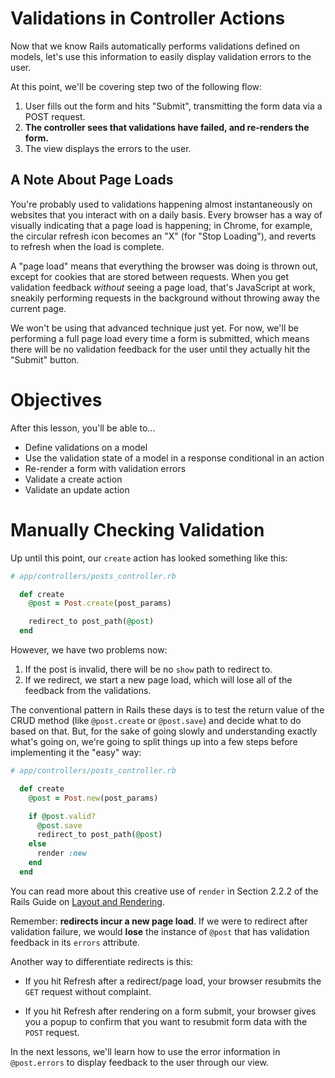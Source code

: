 # Validations in Controller Actions

Now that we know Rails automatically performs validations defined on models,
let's use this information to easily display validation errors to the user.

At this point, we'll be covering step two of the following flow:

1. User fills out the form and hits "Submit", transmitting the form data via
   a POST request.
2. **The controller sees that validations have failed, and re-renders the
   form.**
3. The view displays the errors to the user.


## A Note About Page Loads

You're probably used to validations happening almost instantaneously on websites
that you interact with on a daily basis. Every browser has a way of visually
indicating that a page load is happening; in Chrome, for example, the circular
refresh icon becomes an "X" (for "Stop Loading"), and reverts to refresh when
the load is complete.

A "page load" means that everything the browser was doing is thrown out, except
for cookies that are stored between requests. When you get validation feedback
*without* seeing a page load, that's JavaScript at work, sneakily performing
requests in the background without throwing away the current page.

We won't be using that advanced technique just yet. For now, we'll be performing
a full page load every time a form is submitted, which means there will be no
validation feedback for the user until they actually hit the "Submit" button.

# Objectives

After this lesson, you'll be able to...

- Define validations on a model
- Use the validation state of a model in a response conditional in an action
- Re-render a form with validation errors
- Validate a create action
- Validate an update action

# Manually Checking Validation

Up until this point, our `create` action has looked something like this:

```ruby
# app/controllers/posts_controller.rb

  def create
    @post = Post.create(post_params)

    redirect_to post_path(@post)
  end
```

However, we have two problems now:

1. If the post is invalid, there will be no `show` path to redirect to.
2. If we redirect, we start a new page load, which will lose all of the
   feedback from the validations.

The conventional pattern in Rails these days is to test the return value of the
CRUD method (like `@post.create` or `@post.save`) and decide what to do based
on that. But, for the sake of going slowly and understanding exactly what's
going on, we're going to split things up into a few steps before implementing it
the "easy" way:

```ruby
# app/controllers/posts_controller.rb

  def create
    @post = Post.new(post_params)

    if @post.valid?
      @post.save
      redirect_to post_path(@post)
    else
      render :new
    end
  end
```

You can read more about this creative use of `render` in Section 2.2.2 of the
Rails Guide on [Layout and Rendering][layout_rendering].

[layout_rendering]: http://guides.rubyonrails.org/layouts_and_rendering.html#using-render

Remember: **redirects incur a new page load**. If we were to redirect after
validation failure, we would **lose** the instance of `@post` that has
validation feedback in its `errors` attribute.

Another way to differentiate redirects is this:

- If you hit Refresh after a redirect/page load, your browser resubmits the
  `GET` request without complaint.

- If you hit Refresh after rendering on a form submit, your browser gives you a
  popup to confirm that you want to resubmit form data with the `POST` request.

In the next lessons, we'll learn how to use the error information in
`@post.errors` to display feedback to the user through our view.
